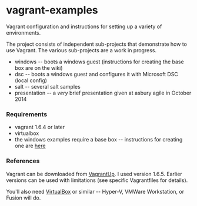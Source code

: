 vagrant-examples
================

Vagrant configuration and instructions for setting up a variety of environments.

The project consists of independent sub-projects that demonstrate how to
use Vagrant. The various sub-projects are a work in progress.

- windows -- boots a windows guest (instructions for creating the base box are on the wiki)
- dsc -- boots a windows guest and configures it with Microsoft DSC (local config)
- salt -- several salt samples
- presentation -- a *very* brief presentation given at asbury agile in October 2014

### Requirements

- vagrant 1.6.4 or later
- virtualbox
- the windows examples require a base box -- instructions for creating one are [here](https://github.com/bhazard/vagrant-examples/wiki/Creating-a-Windows-Server-2012-Virtualbox-Image-for-Use-with-Vagrant)


### References

Vagrant can be downloaded from [VagrantUp](https://www.vagrantup.com).  I used
version 1.6.5.  Earlier versions can be used with limitations (see specific 
Vagrantfiles for details).

You'll also need [VirtualBox](https://www.virtualbox.org/) or similar -- Hyper-V, VMWare Workstation, or Fusion will do.
